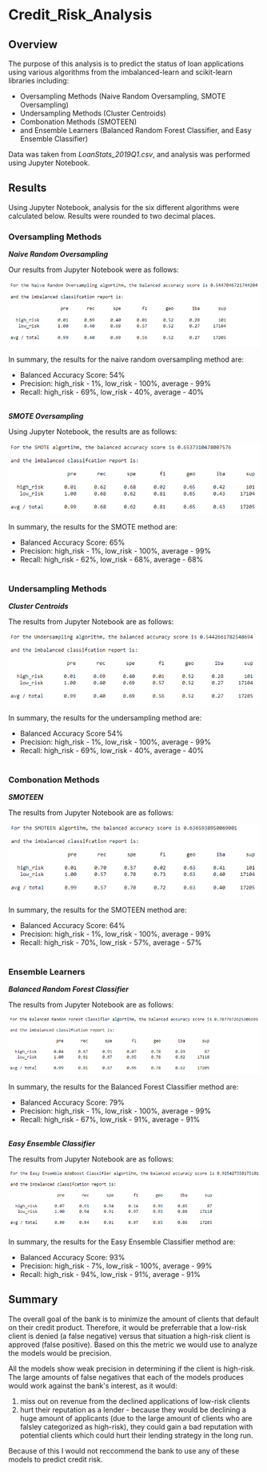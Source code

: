 # Credit_Risk_Analysis

## Overview

The purpose of this analysis is to predict the status of loan applications using various algorithms from the imbalanced-learn and scikit-learn libraries including: 
- Oversampling Methods (Naive Random Oversampling, SMOTE Oversampling)
- Undersampling Methods (Cluster Centroids)
- Combonation Methods (SMOTEEN)
- and Ensemble Learners (Balanced Random Forest Classifier, and Easy Ensemble Classifier)
 
Data was taken from *LoanStats_2019Q1.csv*, and analysis was performed using Jupyter Notebook.

## Results
Using Jupyter Notebook, analysis for the six different algorithms were calculated below. Results were rounded to two decimal places.

### Oversampling Methods

***Naive Random Oversampling***<br>

Our results from Jupyter Notebook were as follows:
<p align="left"><img src=https://github.com/smanowar/Credit_Risk_Analysis/blob/main/images/naive_random_sampling.PNG?raw=true> </p>

In summary, the results for the naive random oversampling method are:
- Balanced Accuracy Score: 54%
- Precision: high_risk - 1%, low_risk - 100%, average - 99%
- Recall: high_risk - 69%, low_risk - 40%, average - 40%

<br>***SMOTE Oversampling***<br>

Using Jupyter Notebook, the results are as follows:
<p align="left"><img src=https://github.com/smanowar/Credit_Risk_Analysis/blob/main/images/SMOTE.PNG?raw=true></p> 

In summary, the results for the SMOTE method are:
- Balanced Accuracy Score: 65%
- Precision: high_risk - 1%, low_risk - 100%, average - 99%
- Recall: high_risk - 62%, low_risk - 68%, average - 68%
<br><br>
### Undersampling Methods

***Cluster Centroids***<br>

The results from Jupyter Notebook are as follows:
<p align="left"><img src=https://github.com/smanowar/Credit_Risk_Analysis/blob/main/images/undersampling.PNG?raw=true> </p>

In summary, the results for the undersampling method are:
- Balanced Accuracy Score 54%
- Precision: high_risk - 1%, low_risk - 100%, average - 99%
- Recall: high_risk - 69%, low_risk - 40%, average - 40%
<br><br>
### Combonation Methods

***SMOTEEN***<br> 

The results from Jupyter Notebook are as follows:
<p align="left"><img src=https://github.com/smanowar/Credit_Risk_Analysis/blob/main/images/SMOTEEN.PNG?raw=true></p>

In summary, the results for the SMOTEEN method are:
- Balanced Accuracy Score: 64%
- Precision: high_risk - 1%, low_risk - 100%, average - 99% 
- Recall: high_risk - 70%, low_risk - 57%, average - 57%
<br><br>
### Ensemble Learners

***Balanced Random Forest Classifier***<br>

The results from Jupyter Notebook are as follows:
<p align="left">
<img src=https://github.com/smanowar/Credit_Risk_Analysis/blob/main/images/random_forest.PNG?raw=true> 
</p>

In summary, the results for the Balanced Forest Classifier method are:
- Balanced Accuracy Score: 79%
- Precision: high_risk - 1%, low_risk - 100%, average - 99%
- Recall: high_risk - 67%, low_risk - 91%, average - 91%

<br>***Easy Ensemble Classifier***<br>

The results from Jupyter Notebook are as follows:
<p align="left">
<img src=https://github.com/smanowar/Credit_Risk_Analysis/blob/main/images/easy_ensemble.PNG?raw=true> 
</p>

In summary, the results for the Easy Ensemble Classifier method are:
- Balanced Accuracy Score: 93%
- Precision: high_risk - 7%, low_risk - 100%, average - 99%
- Recall: high_risk - 94%, low_risk - 91%, average - 91%

## Summary
The overall goal of the bank is to minimize the amount of clients that default on their credit product. Therefore, it would be preferrable that a low-risk client is denied (a false negative) versus that situation a high-risk client is approved (false positive). Based on this the metric we would use to analyze the models would be precision.

All the models show weak precision in determining if the client is high-risk. The large amounts of false negatives that each of the models produces would work against the bank's interest, as it would:

1. miss out on revenue from the declined applications of low-risk clients
2. hurt their reputation as a lender - because they would be declining a huge amount of applicants (due to the large amount of clients who are falsley categorized as high-risk), they could gain a bad reputation with potential clients which could hurt their lending strategy in the long run. 

Because of this I would not reccommend the bank to use any of these models to predict credit risk.
